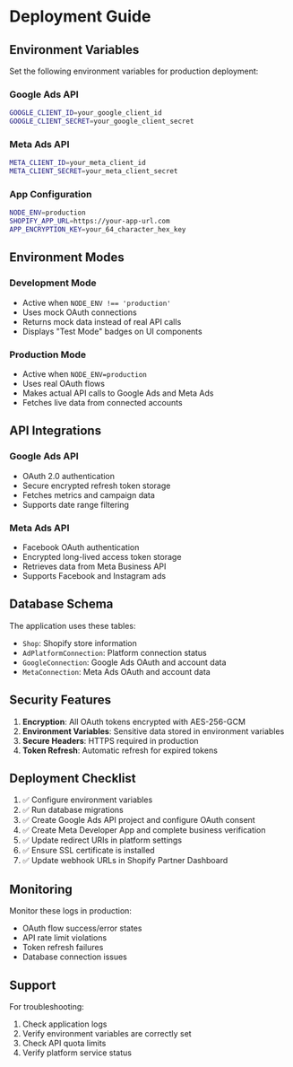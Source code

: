 # Deployment Guide

## Environment Variables

Set the following environment variables for production deployment:

### Google Ads API
```bash
GOOGLE_CLIENT_ID=your_google_client_id
GOOGLE_CLIENT_SECRET=your_google_client_secret
```

### Meta Ads API  
```bash
META_CLIENT_ID=your_meta_client_id
META_CLIENT_SECRET=your_meta_client_secret
```

### App Configuration
```bash
NODE_ENV=production
SHOPIFY_APP_URL=https://your-app-url.com
APP_ENCRYPTION_KEY=your_64_character_hex_key
```

## Environment Modes

### Development Mode
- Active when `NODE_ENV !== 'production'`
- Uses mock OAuth connections
- Returns mock data instead of real API calls
- Displays "Test Mode" badges on UI components

### Production Mode
- Active when `NODE_ENV=production`
- Uses real OAuth flows
- Makes actual API calls to Google Ads and Meta Ads
- Fetches live data from connected accounts

## API Integrations

### Google Ads API
- OAuth 2.0 authentication
- Secure encrypted refresh token storage
- Fetches metrics and campaign data
- Supports date range filtering

### Meta Ads API  
- Facebook OAuth authentication
- Encrypted long-lived access token storage
- Retrieves data from Meta Business API
- Supports Facebook and Instagram ads

## Database Schema

The application uses these tables:
- `Shop`: Shopify store information
- `AdPlatformConnection`: Platform connection status
- `GoogleConnection`: Google Ads OAuth and account data
- `MetaConnection`: Meta Ads OAuth and account data

## Security Features

1. **Encryption**: All OAuth tokens encrypted with AES-256-GCM
2. **Environment Variables**: Sensitive data stored in environment variables
3. **Secure Headers**: HTTPS required in production
4. **Token Refresh**: Automatic refresh for expired tokens

## Deployment Checklist

1. ✅ Configure environment variables
2. ✅ Run database migrations
3. ✅ Create Google Ads API project and configure OAuth consent
4. ✅ Create Meta Developer App and complete business verification
5. ✅ Update redirect URIs in platform settings
6. ✅ Ensure SSL certificate is installed
7. ✅ Update webhook URLs in Shopify Partner Dashboard

## Monitoring

Monitor these logs in production:
- OAuth flow success/error states
- API rate limit violations
- Token refresh failures
- Database connection issues

## Support

For troubleshooting:
1. Check application logs
2. Verify environment variables are correctly set
3. Check API quota limits
4. Verify platform service status
